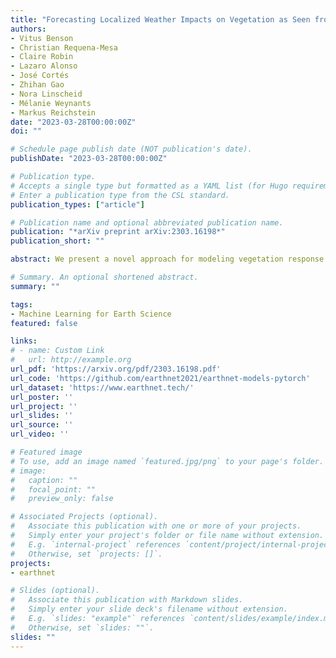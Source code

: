 ```yaml
---
title: "Forecasting Localized Weather Impacts on Vegetation as Seen from Space with Meteo-Guided Video Prediction"
authors:
- Vitus Benson
- Christian Requena-Mesa
- Claire Robin
- Lazaro Alonso
- José Cortés
- Zhihan Gao
- Nora Linscheid
- Mélanie Weynants
- Markus Reichstein
date: "2023-03-28T00:00:00Z"
doi: ""

# Schedule page publish date (NOT publication's date).
publishDate: "2023-03-28T00:00:00Z"

# Publication type.
# Accepts a single type but formatted as a YAML list (for Hugo requirements).
# Enter a publication type from the CSL standard.
publication_types: ["article"]

# Publication name and optional abbreviated publication name.
publication: "*arXiv preprint arXiv:2303.16198*"
publication_short: ""

abstract: We present a novel approach for modeling vegetation response to weather in Europe as measured by the Sentinel 2 satellite. Existing satellite imagery forecasting approaches focus on photorealistic quality of the multispectral images, while derived vegetation dynamics have not yet received as much attention. We leverage both spatial and temporal context by extending state-of-the-art video prediction methods with weather guidance. We extend the EarthNet2021 dataset to be suitable for vegetation modeling by introducing a learned cloud mask and an appropriate evaluation scheme. Qualitative and quantitative experiments demonstrate superior performance of our approach over a wide variety of baseline methods, including leading approaches to satellite imagery forecasting. Additionally, we show how our modeled vegetation dynamics can be leveraged in a downstream task, inferring gross primary productivity for carbon monitoring. To the best of our knowledge, this work presents the first models for continental-scale vegetation modeling at fine resolution able to capture anomalies beyond the seasonal cycle, thereby paving the way for predictive assessments of vegetation status.

# Summary. An optional shortened abstract.
summary: ""

tags:
- Machine Learning for Earth Science
featured: false

links:
# - name: Custom Link
#   url: http://example.org
url_pdf: 'https://arxiv.org/pdf/2303.16198.pdf'
url_code: 'https://github.com/earthnet2021/earthnet-models-pytorch'
url_dataset: 'https://www.earthnet.tech/'
url_poster: ''
url_project: ''
url_slides: ''
url_source: ''
url_video: ''

# Featured image
# To use, add an image named `featured.jpg/png` to your page's folder. 
# image:
#   caption: ""
#   focal_point: ""
#   preview_only: false

# Associated Projects (optional).
#   Associate this publication with one or more of your projects.
#   Simply enter your project's folder or file name without extension.
#   E.g. `internal-project` references `content/project/internal-project/index.md`.
#   Otherwise, set `projects: []`.
projects:
- earthnet

# Slides (optional).
#   Associate this publication with Markdown slides.
#   Simply enter your slide deck's filename without extension.
#   E.g. `slides: "example"` references `content/slides/example/index.md`.
#   Otherwise, set `slides: ""`.
slides: ""
---
```

